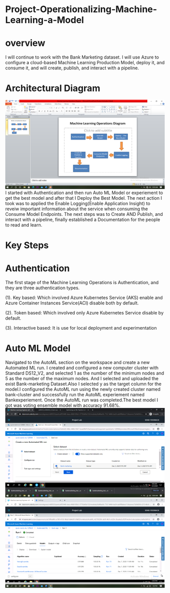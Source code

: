 # Project-Operationalizing-Machine-Learning-a-Model
# overview
I will continue to work with the Bank Marketing dataset. I will use Azure to configure a cloud-based Machine Learning Production Model, deploy it, and consume it, and will create, publish, and interact with a pipeline.
# Architectural Diagram
<img src="https://github.com/ohikhatemenG/Project-Operationalizing-Machine-Learning-a-Model/blob/main/Architectual%20Diagram.png"/>
I started with Authentication and then run Auto ML Model or experiement to get the best model and after that I Deploy the Best Model. The next action I took was to applied the Enable Logging(Enable Application Insight) to reveiw important information about the service when consuming the Consume Model Endpoints. The next steps was to Create AND Publish, and interact with a pipeline, finally established a Documentation for the people to read and learn.

# Key Steps

# Authentication
The first stage of the Machine Learning Operations is Authentication, and they are three authentication types.

(1). Key based: Which involved Azure Kubernetes Service (AKS) enable and Azure Container Instances Service(ACI) disable both by default.

(2). Token based: Which involved only Azure Kubernetes Service disable by default.

(3). Interactive based: It is use for local  deployment and experimentation

# Auto ML Model

Navigated to the AutoML section on the workspace and create a new Automated ML run. I created and configured a new computer cluster with Standard DS12_V2, and selected
1 as the number of the minimum nodes and 5 as the number of the maximum nodes. And I selected and uploaded the exist Bank-marketing Dataset.Also I selected y as the target column for the model.I configured the AutoML run using the newly created cluster named bank-cluster and successfully run the AutoML experiement named Bankexperiement. Once the AutoML run was completed.The best model I got was voting ensemble model with accuracy 91.68%.
<img src="https://github.com/ohikhatemenG/Project-Operationalizing-Machine-Learning-a-Model/blob/main/AutoML.png"/>
<img src="https://github.com/ohikhatemenG/Project-Operationalizing-Machine-Learning-a-Model/blob/main/AutoML%202.png"/>
